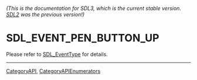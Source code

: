###### (This is the documentation for SDL3, which is the current stable version. [SDL2](https://wiki.libsdl.org/SDL2/) was the previous version!)
# SDL_EVENT_PEN_BUTTON_UP

Please refer to [SDL_EventType](SDL_EventType) for details.

----
[CategoryAPI](CategoryAPI), [CategoryAPIEnumerators](CategoryAPIEnumerators)

